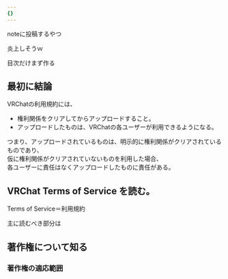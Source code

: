 ```yaml
---
{}
---
```

  

noteに投稿するやつ

炎上しそうｗ

  

  

目次だけまず作る

  

## 最初に結論

VRChatの利用規約には、

- 権利関係をクリアしてからアップロードすること。
- アップロードしたものは、VRChatの各ユーザーが利用できるようになる。

つまり、アップロードされているものは、明示的に権利関係がクリアされているものであり、  
仮に権利関係がクリアされていないものを利用した場合、  
各ユーザーに責任はなくアップロードしたものに責任がある。  

  

## VRChat Terms of Service を読む。

Terms of Service＝利用規約

  

主に読むべき部分は

  

  

  

## 著作権について知る

  

### 著作権の適応範囲